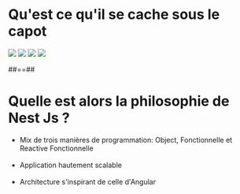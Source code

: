 # Qu'est ce qu'il se cache sous le capot

![](assets/images/school/02-bootstraping/webpack.png)
![](assets/images/school/02-bootstraping/express.png)
![](assets/images/school/02-bootstraping/fastify.jpg)
![](assets/images/school/02-bootstraping/jest.png)

##==##

# Quelle est alors la philosophie de Nest Js ?

- Mix de trois manières de programmation: Object, Fonctionnelle et Reactive Fonctionnelle<br/><br/>
- Application hautement scalable<br/><br/>
- Architecture s'inspirant de celle d'Angular<br/><br/>
